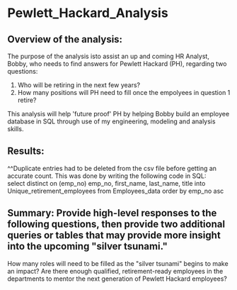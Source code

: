 # Pewlett_Hackard_Analysis

## Overview of the analysis: 
The purpose of the analysis isto assist an up and coming HR Analyst, Bobby, who needs to find answers for Pewlett Hackard (PH), regarding two questions:

1.  Who will be retiring in the next few years?
2.  How many positions will PH need to fill once the empolyees in question 1 retire?

This analysis will help 'future proof' PH by helping Bobby build an employee database in SQL through use of my engineering, modeling and analysis skills.

## Results: 
^^Duplicate entries had to be deleted from the csv file before getting an accurate count.  This was done by writing the following code in SQL:  
select distinct on (emp_no) emp_no, 
first_name, last_name, title
into Unique_retirement_employees
from Employees_data
order by emp_no asc
## Summary: Provide high-level responses to the following questions, then provide two additional queries or tables that may provide more insight into the upcoming "silver tsunami."
How many roles will need to be filled as the "silver tsunami" begins to make an impact?
Are there enough qualified, retirement-ready employees in the departments to mentor the next generation of Pewlett Hackard employees?
